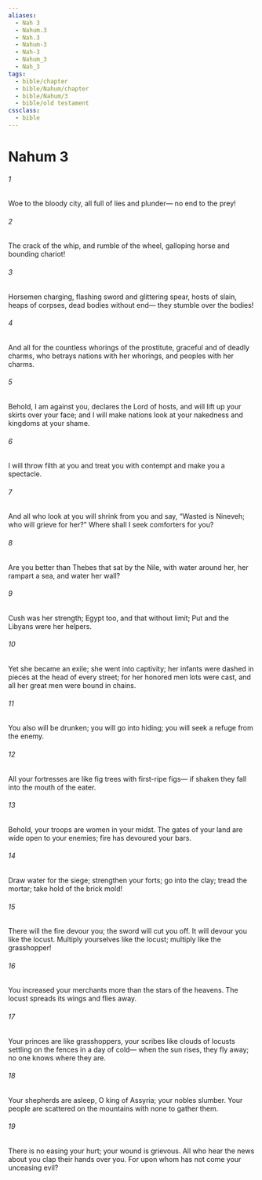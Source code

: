 ```yaml
---
aliases:
  - Nah 3
  - Nahum.3
  - Nah.3
  - Nahum-3
  - Nah-3
  - Nahum_3
  - Nah_3
tags:
  - bible/chapter
  - bible/Nahum/chapter
  - bible/Nahum/3
  - bible/old testament
cssclass:
  - bible
---
```


# Nahum 3

###### 1
Woe to the bloody city, all full of lies and plunder—   no end to the prey!
###### 2
The crack of the whip, and rumble of the wheel,   galloping horse and bounding chariot!
###### 3
Horsemen charging, flashing sword and glittering spear,   hosts of slain, heaps of corpses, dead bodies without end— they stumble over the bodies!
###### 4
And all for the countless whorings of the prostitute,   graceful and of deadly charms, who betrays nations with her whorings, and peoples with her charms.
###### 5
Behold, I am against you, declares the Lord of hosts, and will lift up your skirts over your face; and I will make nations look at your nakedness and kingdoms at your shame.
###### 6
I will throw filth at you and treat you with contempt and make you a spectacle.
###### 7
And all who look at you will shrink from you and say, “Wasted is Nineveh; who will grieve for her?”   Where shall I seek comforters for you?
###### 8
Are you better than Thebes that sat by the Nile, with water around her, her rampart a sea, and water her wall?
###### 9
Cush was her strength; Egypt too, and that without limit;   Put and the Libyans were her helpers.
###### 10
Yet she became an exile; she went into captivity;   her infants were dashed in pieces at the head of every street; for her honored men lots were cast,   and all her great men were bound in chains.
###### 11
You also will be drunken; you will go into hiding;   you will seek a refuge from the enemy.
###### 12
All your fortresses are like fig trees with first-ripe figs— if shaken they fall into the mouth of the eater.
###### 13
Behold, your troops   are women in your midst. The gates of your land are wide open to your enemies; fire has devoured your bars.
###### 14
Draw water for the siege;   strengthen your forts; go into the clay; tread the mortar; take hold of the brick mold!
###### 15
There will the fire devour you; the sword will cut you off. It will devour you like the locust. Multiply yourselves like the locust; multiply like the grasshopper!
###### 16
You increased your merchants more than the stars of the heavens.   The locust spreads its wings and flies away.
###### 17
Your princes are like grasshoppers,   your scribes like clouds of locusts settling on the fences in a day of cold— when the sun rises, they fly away; no one knows where they are.
###### 18
Your shepherds are asleep, O king of Assyria;   your nobles slumber. Your people are scattered on the mountains with none to gather them.
###### 19
There is no easing your hurt;   your wound is grievous. All who hear the news about you   clap their hands over you. For upon whom has not come your unceasing evil?


